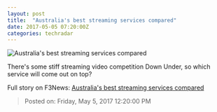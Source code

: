 ```yaml
---
layout: post
title:  "Australia's best streaming services compared"
date: 2017-05-05 07:20:00Z
categories: techradar
---
```


![Australia's best streaming services compared](http://cdn.mos.cms.futurecdn.net/DGXJUHMGnoMQ2jMYpwuVTm-1200-80.jpg)

There's some stiff streaming video competition Down Under, so which service will come out on top?


Full story on F3News: [Australia's best streaming services compared](http://www.f3nws.com/n/KUycAF)

> Posted on: Friday, May 5, 2017 12:20:00 PM
